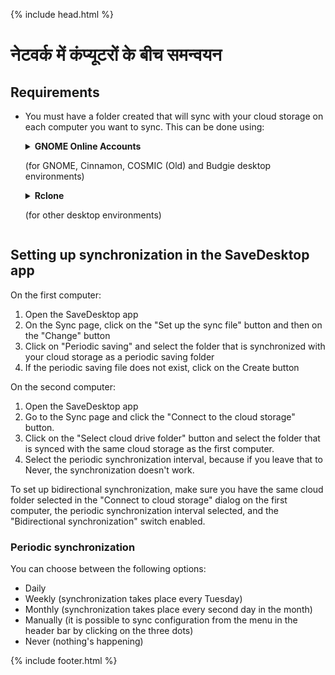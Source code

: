 {% include head.html %}

# नेटवर्क में कंप्यूटरों के बीच समन्वयन
## Requirements
- You must have a folder created that will sync with your cloud storage on each computer you want to sync. This can be done using:

  <details>
    <summary><b>GNOME Online Accounts</b><p>(for GNOME, Cinnamon, COSMIC (Old) and Budgie desktop environments)</p></summary>

    - Open the GNOME Settings
    - Go to the Online Accounts section and select your cloud drive service

      ![OnlineAccounts.png](https://raw.githubusercontent.com/vikdevelop/SaveDesktop/webpage/wiki/synchronization/screenshots/OnlineAccounts_en.png) 
    
  </details>

  <details>
    <summary><b>Rclone</b><p>(for other desktop environments)</p></summary>

    - Install Rclone
      ```
      sudo -v ; curl https://rclone.org/install.sh | sudo bash
      ```
      
    - Setup Rclone by using this command, which creates the cloud drive folder, sets up Rclone and mounts the folder
      ```
      mkdir -p ~/drive &amp;&amp; rclone config create drive your-cloud-drive-service &amp;&amp; nohup rclone mount drive: ~/drive --vfs-cache-mode writes &amp; echo "The drive has been mounted successfully"
      ```
      * Instead of `your-cloud-drive-service` use the name of your cloud drive service, such as `drive` (for Google Drive), `onedrive`, `dropbox`, etc.

    - Allow access to the created folder in the [Flatseal app](https://flathub.org/apps/com.github.tchx84.Flatseal).
  </details>
  
## Setting up synchronization in the SaveDesktop app
On the first computer:
1. Open the SaveDesktop app
2. On the Sync page, click on the "Set up the sync file" button and then on the "Change" button
3. Click on "Periodic saving" and select the folder that is synchronized with your cloud storage as a periodic saving folder
4. If the periodic saving file does not exist, click on the Create button

On the second computer:
1. Open the SaveDesktop app
2. Go to the Sync page and click the "Connect to the cloud storage" button.
3. Click on the "Select cloud drive folder" button and select the folder that is synced with the same cloud storage as the first computer.
4. Select the periodic synchronization interval, because if you leave that to Never, the synchronization doesn't work.

To set up bidirectional synchronization, make sure you have the same cloud folder selected in the "Connect to cloud storage" dialog on the first computer, the periodic synchronization interval selected, and the "Bidirectional synchronization" switch enabled.

### Periodic synchronization
You can choose between the following options:
- Daily
- Weekly (synchronization takes place every Tuesday)
- Monthly (synchronization takes place every second day in the month)
- Manually (it is possible to sync configuration from the menu in the header bar by clicking on the three dots)
- Never (nothing's happening)

{% include footer.html %}
